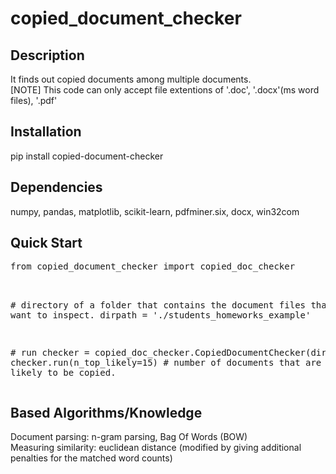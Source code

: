# copied_document_checker

<h2>Description</h2>
It finds out copied documents among multiple documents.<br>
[NOTE] This code can only accept file extentions of '.doc', '.docx'(ms word files), '.pdf' <br>

<h2>Installation</h2>
pip install copied-document-checker<br>

<h2>Dependencies</h2>
numpy, pandas, matplotlib, scikit-learn, pdfminer.six, docx, win32com

<h2>Quick Start</h2>
<pre>
from copied_document_checker import copied_doc_checker<br>

\# directory of a folder that contains the document files that you want to inspect.
dirpath = './students_homeworks_example'

\# run
checker = copied_doc_checker.CopiedDocumentChecker(dirpath)
checker.run(n_top_likely=15)   # number of documents that are the most likely to be copied. 
</pre>

<h2>Based Algorithms/Knowledge</h2>
Document parsing: n-gram parsing, Bag Of Words (BOW)<br>
Measuring similarity: euclidean distance (modified by giving additional penalties for the matched word counts)
